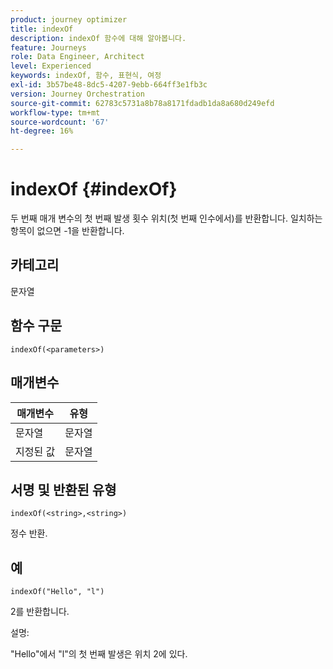```yaml
---
product: journey optimizer
title: indexOf
description: indexOf 함수에 대해 알아봅니다.
feature: Journeys
role: Data Engineer, Architect
level: Experienced
keywords: indexOf, 함수, 표현식, 여정
exl-id: 3b57be48-8dc5-4207-9ebb-664ff3e1fb3c
version: Journey Orchestration
source-git-commit: 62783c5731a8b78a8171fdadb1da8a680d249efd
workflow-type: tm+mt
source-wordcount: '67'
ht-degree: 16%

---
```


# indexOf {#indexOf}

두 번째 매개 변수의 첫 번째 발생 횟수 위치(첫 번째 인수에서)를 반환합니다. 일치하는 항목이 없으면 -1을 반환합니다.

## 카테고리

문자열

## 함수 구문

`indexOf(<parameters>)`

## 매개변수

| 매개변수 | 유형 |
|-----------|------------------|
| 문자열 | 문자열 |
| 지정된 값 | 문자열 |

## 서명 및 반환된 유형

`indexOf(<string>,<string>)`

정수 반환.

## 예

`indexOf("Hello", "l")`

2를 반환합니다.

설명:

&quot;Hello&quot;에서 &quot;l&quot;의 첫 번째 발생은 위치 2에 있다.
